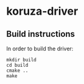 # koruza-driver

## Build instructions

In order to build the driver:
```
mkdir build
cd build
cmake ..
make
```
